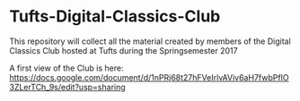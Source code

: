 # Tufts-Digital-Classics-Club
This repository will collect all the material created by members of the Digital Classics Club hosted at Tufts during the Springsemester 2017

A first view of the Club is here: https://docs.google.com/document/d/1nPRj68t27hFVeIrlvAViv6aH7fwbPfIO3ZLerTCh_9s/edit?usp=sharing
